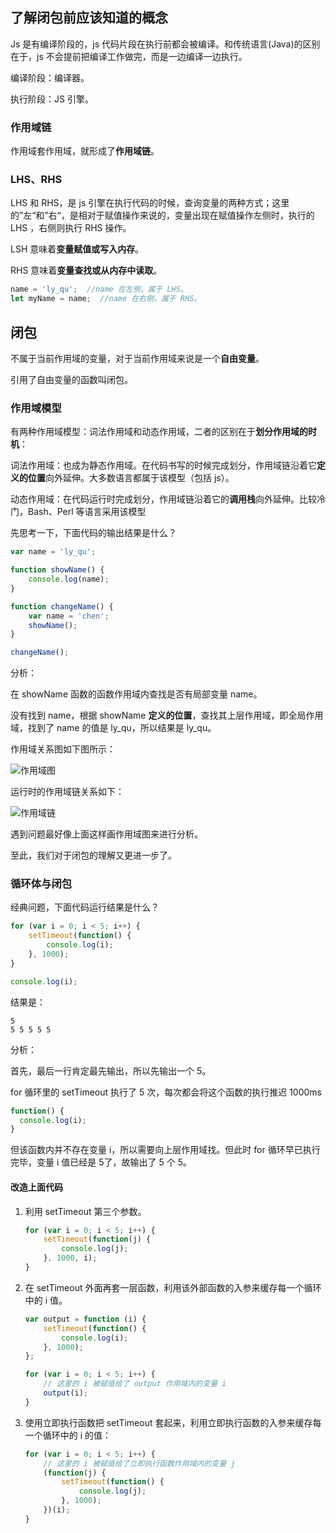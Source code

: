## 了解闭包前应该知道的概念

Js 是有编译阶段的，js 代码片段在执行前都会被编译。和传统语言(Java)的区别在于，js 不会提前把编译工作做完，而是一边编译一边执行。

编译阶段：编译器。

执行阶段：JS 引擎。

### 作用域链

作用域套作用域，就形成了**作用域链**。

### LHS、RHS

LHS 和 RHS，是 js 引擎在执行代码的时候，查询变量的两种方式；这里的”左“和”右“，是相对于赋值操作来说的，变量出现在赋值操作左侧时，执行的 LHS ，右侧则执行 RHS 操作。

LSH 意味着**变量赋值或写入内存**。

RHS 意味着**变量查找或从内存中读取**。

```javascript
name = 'ly_qu';  //name 在左侧，属于 LHS。
let myName = name;  //name 在右侧，属于 RHS。
```

## 闭包

不属于当前作用域的变量，对于当前作用域来说是一个**自由变量**。

引用了自由变量的函数叫闭包。

### 作用域模型

有两种作用域模型：词法作用域和动态作用域，二者的区别在于**划分作用域的时机**：

词法作用域：也成为静态作用域。在代码书写的时候完成划分，作用域链沿着它**定义的位置**向外延伸。大多数语言都属于该模型（包括 js）。

动态作用域：在代码运行时完成划分，作用域链沿着它的**调用栈**向外延伸。比较冷门，Bash、Perl 等语言采用该模型

先思考一下，下面代码的输出结果是什么？

```javascript
var name = 'ly_qu';

function showName() {
    console.log(name);
}

function changeName() {
    var name = 'chen';
    showName();
}

changeName();
```

分析：

在 showName 函数的函数作用域内查找是否有局部变量 name。

没有找到 name，根据 showName **定义的位置**，查找其上层作用域，即全局作用域，找到了 name 的值是 ly_qu，所以结果是 ly_qu。

作用域关系图如下图所示：

![作用域图](https://gitee.com/qulingyuan/ly_picture/raw/master/img/2022/01/%E4%BD%9C%E7%94%A8%E5%9F%9F%E5%9B%BE.png)

运行时的作用域链关系如下：

![作用域链](https://gitee.com/qulingyuan/ly_picture/raw/master/img/2022/01/%E4%BD%9C%E7%94%A8%E5%9F%9F%E9%93%BE.png)

遇到问题最好像上面这样画作用域图来进行分析。

至此，我们对于闭包的理解又更进一步了。

### 循环体与闭包

经典问题，下面代码运行结果是什么？

```javascript
for (var i = 0; i < 5; i++) {
    setTimeout(function() {
        console.log(i);
    }, 1000);
}

console.log(i);
```

结果是：

```
5 
5 5 5 5 5
```

分析：

首先，最后一行肯定最先输出，所以先输出一个 5。

for 循环里的 setTimeout 执行了 5 次，每次都会将这个函数的执行推迟 1000ms

```javascript
function() {
  console.log(i);
}
```

但该函数内并不存在变量 i，所以需要向上层作用域找。但此时 for 循环早已执行完毕，变量 i 值已经是 5了，故输出了 5 个 5。

#### 改造上面代码

1. 利用 setTimeout 第三个参数。

   ```javascript
   for (var i = 0; i < 5; i++) {
       setTimeout(function(j) {
           console.log(j);
       }, 1000, i);
   }
   ```

   

2. 在 setTimeout 外面再套一层函数，利用该外部函数的入参来缓存每一个循环中的 i 值。

   ```javascript
   var output = function (i) {
       setTimeout(function() {
           console.log(i);
       }, 1000);
   };
   
   for (var i = 0; i < 5; i++) {
       // 这里的 i 被赋值给了 output 作用域内的变量 i
       output(i);  
   }
   ```

   

3. 使用立即执行函数把 setTimeout 套起来，利用立即执行函数的入参来缓存每一个循环中的 i 的值：

   ```javascript
   for (var i = 0; i < 5; i++) {
       // 这里的 i 被赋值给了立即执行函数作用域内的变量 j
       (function(j) {  
           setTimeout(function() {
               console.log(j);
           }, 1000);
       })(i);
   }
   ```



